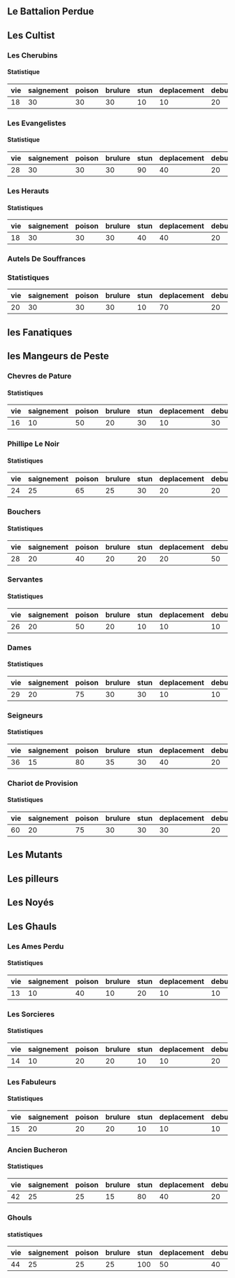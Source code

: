 ## Le Battalion Perdue

## Les Cultist

### Les Cherubins

#### Statistique
| vie | saignement | poison | brulure | stun | deplacement | debuff | mort |
|-----|------------|--------|---------|------|-------------|--------|------|
| 18  | 30         | 30     | 30      | 10   | 10          | 20     | 0    |


### Les Evangelistes
#### Statistique
| vie | saignement | poison | brulure | stun | deplacement | debuff | mort |
|-----|------------|--------|---------|------|-------------|--------|------|
| 28  | 30         | 30     | 30      | 90   | 40          | 20     | 5    |


### Les Herauts
#### Statistiques 
| vie | saignement | poison | brulure | stun | deplacement | debuff | mort |
|-----|------------|--------|---------|------|-------------|--------|------|
| 18  | 30         | 30     | 30      | 40   | 40          | 20     | 0    |


### Autels De Souffrances
### Statistiques
| vie | saignement | poison | brulure | stun | deplacement | debuff | mort |
|-----|------------|--------|---------|------|-------------|--------|------|
| 20  | 30         | 30     | 30      | 10   | 70          | 20     | 0    |





## les Fanatiques

## les Mangeurs de Peste
### Chevres de Pature
#### Statistiques

| vie | saignement | poison | brulure | stun | deplacement | debuff | mort |
|-----|------------|--------|---------|------|-------------|--------|------|
| 16  | 10         | 50     | 20      | 30   | 10          | 30     | 0    |

### Phillipe Le Noir
#### Statistiques

| vie | saignement | poison | brulure | stun | deplacement | debuff | mort |
|-----|------------|--------|---------|------|-------------|--------|------|
| 24  | 25         | 65     | 25      | 30   | 20          | 20     | 0    |


### Bouchers
#### Statistiques

| vie | saignement | poison | brulure | stun | deplacement | debuff | mort |
|-----|------------|--------|---------|------|-------------|--------|------|
| 28  | 20         | 40     | 20      | 20   | 20          | 50     | 5    |


### Servantes
#### Statistiques

| vie | saignement | poison | brulure | stun | deplacement | debuff | mort |
|-----|------------|--------|---------|------|-------------|--------|------|
| 26  | 20         | 50     | 20      | 10   | 10          | 10     | 0    |


### Dames
#### Statistiques

| vie | saignement | poison | brulure | stun | deplacement | debuff | mort |
|-----|------------|--------|---------|------|-------------|--------|------|
| 29  | 20         | 75     | 30      | 30   | 10          | 10     | 25   |


### Seigneurs
#### Statistiques

| vie | saignement | poison | brulure | stun | deplacement | debuff | mort |
|-----|------------|--------|---------|------|-------------|--------|------|
| 36  | 15         | 80     | 35      | 30   | 40          | 20     | 25   |


### Chariot de Provision
#### Statistiques

| vie | saignement | poison | brulure | stun | deplacement | debuff | mort |
|-----|------------|--------|---------|------|-------------|--------|------|
| 60  | 20         | 75     | 30      | 30   | 30          | 20     | 25   |







## Les Mutants

## Les pilleurs

## Les Noyés

## Les Ghauls

### Les Ames Perdu
#### Statistiques
| vie | saignement | poison | brulure | stun | deplacement | debuff | mort |
|-----|------------|--------|---------|------|-------------|--------|------|
| 13  | 10         | 40     | 10      | 20   | 10          | 10     | 0    |

### Les Sorcieres
#### Statistiques

| vie | saignement | poison | brulure | stun | deplacement | debuff | mort |
|-----|------------|--------|---------|------|-------------|--------|------|
| 14  | 10         | 20     | 20      | 10   | 10          | 20     | 0    |

### Les Fabuleurs
#### Statistiques

| vie | saignement | poison | brulure | stun | deplacement | debuff | mort |
|-----|------------|--------|---------|------|-------------|--------|------|
| 15  | 20         | 20     | 20      | 10   | 10          | 10     | 0    |


### Ancien Bucheron
#### Statistiques

| vie | saignement | poison | brulure | stun | deplacement | debuff | mort |
|-----|------------|--------|---------|------|-------------|--------|------|
| 42  | 25         | 25     | 15      | 80   | 40          | 20     | 25   |

### Ghouls 
#### statistiques

| vie | saignement | poison | brulure | stun | deplacement | debuff | mort |
|-----|------------|--------|---------|------|-------------|--------|------|
| 44  | 25         | 25     | 25      | 100  | 50          | 40     | 25   |





